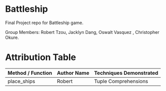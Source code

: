 # Battleship
Final Project repo for Battleship game.

Group Members: Robert Tzou, Jacklyn Dang, Oswalt Vasquez , Christopher Okure.

# Attribution Table

| Method / Function | Author Name | Techniques Demonstrated |
|-------------------|-------------|-------------------------|
| place_ships | Robert | Tuple Comprehensions |
